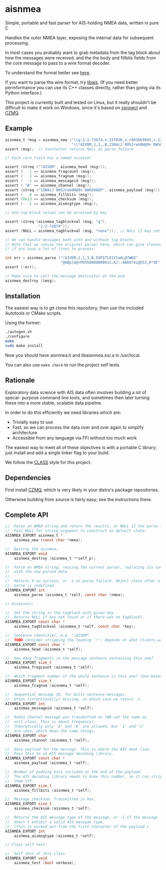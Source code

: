 # aisnmea
Simple, portable and fast parser for AIS-holding NMEA data, written in pure C

Handles the outer NMEA layer, exposing the internal data for subsequent
processing.

In most cases you probably want to grab metadata from the
tag block about how the messages were received, and the the body
and fillbits fields from the core message to pass to a wire format
decoder.

To understand the format better see [here](http://catb.org/gpsd/AIVDM.html).

If you want to parse the wire format, try [libais](https://github.com/schwehr/libais/).
(If you need better permformance you can use its C++ classes directly,
rather than going via its Python interface.)

This project is currently built and tested on Linux, but it really shouldn't
be difficult to make it work on Windows, since it's based on
[zproject](https://github.com/zeromq/zproject/) and [CZMQ](https://github.com/zeromq/czmq/).


Example
-------

```c
aisnmea_t *msg = aisnmea_new ("\\g:1-2-73874,n:157036,s:r003669945,c:1241544035*4A"
                              "\\!AIVDM,1,1,,B,15N4cJ`005Jrek0H@9n`DW5608EP,0*13");
assert (msg);  // Constuctor returns NULL on parse failure

// Each core field has a named accessor

assert (streq ("!AIVDM", aisnmea_head (msg)));
assert (   1 == aisnmea_fragcount (msg));
assert (   1 == aisnmea_fragnum (msg));
assert (  -1 == aisnmea_messageid (msg));
assert ( 'B' == aisnmea_channel (msg));
assert (streq ("15N4cJ`005Jrek0H@9n`DW5608EP", aisnmea_payload (msg)));
assert (   0 == aisnmea_fillbits (msg));
assert (0x13 == aisnmea_checksum (msg));
assert (   1 == aisnmea_aismsgtype (msg));

// And tag block values can be accessed by key

assert (streq (aisnmea_tagblockval (msg, "g"),
               "1-2-73874"));
assert (NULL = aisnmea_tagblockval (msg, "nono"));  // NULL if key not present

// We can handle messages both with and without tag blocks.
// Note that we resuse the original parser here, which can give cleaner code
// if you have a lot of lines to process.

int err = aisnmea_parse ("!AIVDM,2,1,3,B,55P5TL01VIaAL@7WKO"
                         "@mBplU@<PDhh000000001S;AJ::4A80?4i@E53,0*3E");
assert (!err);

// Make sure to call the message destructor at the end
aisnmea_destroy (&msg);
```


Installation
------------

The easiest way is to git clone this repository, then use the included
Autotools or CMake scripts.

Using the former:

```bash
./autogen.sh
./configure
make
sudo make install
```

Now you should have aisnmea.h and libaisnmea.so/.a in /usr/local.

You can also use `make check` to run the project self tests.


Rationale
---------

Exploratory data science with AIS data often involves building a lot of specal-
purpose command line tools, and sometimes then later turning these into a more
stable, scalable data pipeline.

In order to do this efficiently we need libraries which are:

- Trivially easy to use
- Fast, so we can process the data over and over again to simplify architecture
- Accessible from any language via FFI without too much work

The easiest way to meet all of these objectives is with a portable C library;
just install and add a single linker flag to your build.

We follow the [CLASS](https://rfc.zeromq.org/spec:21/CLASS/) style for this
project.


Dependencies
------------

First install [CZMQ](https://github.com/zeromq/czmq/), which is very likely in
your distro's package repositories.

Otherwise building from source is fairly easy; see the instructions there.


Complete API
------------

```c
//  Parse an NMEA string and return the results, or NULL if the parse failed.
//  Pass NULL for string argument to construct in default state.
AISNMEA_EXPORT aisnmea_t *
    aisnmea_new (const char *nmea);

//  Destroy the aisnmea.
AISNMEA_EXPORT void
    aisnmea_destroy (aisnmea_t **self_p);

//  Parse an NMEA string, reusing the current parser, replacing its contents
//  with the new parsed data.
//
//  Returns 0 on success, or -1 on parse failure. Object state after a failed
//  parse is undefined.
AISNMEA_EXPORT int
    aisnmea_parse (aisnmea_t *self, const char *nmea);

// Accessors:

//  Get the string in the tagblock with given key.
//  Returns NULL if key not found or if there was no tagblockl.
AISNMEA_EXPORT const char *
    aisnmea_tagblockval (aisnmea_t *self, const char *key);

//  Sentence identifier, e.g. "!AIVDM"
//  TODO consider stripping the leading '!'; depends on what clients want.
AISNMEA_EXPORT const char *
    aisnmea_head (aisnmea_t *self);

//  How many fragments in the message sentence containing this one?
AISNMEA_EXPORT size_t
    aisnmea_fragcount (aisnmea_t *self);

//  Which fragment number of the whole sentence is this one? (One-based)
AISNMEA_EXPORT size_t
    aisnmea_fragnum (aisnmea_t *self);

//  Sequential message ID, for multi-sentence messages.
//  Often (intentionally) missing, in which case we return -1.
AISNMEA_EXPORT int
    aisnmea_messageid (aisnmea_t *self);

//  Radio channel message was transmitted on (NB not the same as
//  unit class, this is about frequency).
//  Theoretically only 'A' and 'B' are allowed, but '1' and '2'
//  are seen, which mean the same things.
AISNMEA_EXPORT char
    aisnmea_channel (aisnmea_t *self);

//  Data payload for the message. This is where the AIS meat lies.
//  Pass this to an AIS message decoding library.
AISNMEA_EXPORT const char *
    aisnmea_payload (aisnmea_t *self);

//  Number of padding bits included at the end of the payload.
//  The AIS decoding library needs to know this number, so it can strip
//  them off.
AISNMEA_EXPORT size_t
    aisnmea_fillbits (aisnmea_t *self);

//  Message checksum. Transmitted in hex.
AISNMEA_EXPORT size_t
    aisnmea_checksum (aisnmea_t *self);

//  Returns the AIS message type of the message, or -1 if the message
//  doesn't exhibit a valid AIS messgae type.
//  (This is worked out from the first character of the payload.)
AISNMEA_EXPORT int
    aisnmea_aismsgtype (aisnmea_t *self);

// Class self test:

//  Self test of this class.
AISNMEA_EXPORT void
    aisnmea_test (bool verbose);
```



